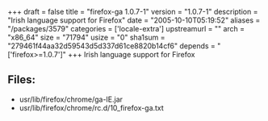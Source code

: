 +++
draft = false
title = "firefox-ga 1.0.7-1"
version = "1.0.7-1"
description = "Irish language support for Firefox"
date = "2005-10-10T05:19:52"
aliases = "/packages/3579"
categories = ['locale-extra']
upstreamurl = ""
arch = "x86_64"
size = "71794"
usize = "0"
sha1sum = "279461f44aa32d59543d5d337d61ce8820b14cf6"
depends = "['firefox>=1.0.7']"
+++
Irish language support for Firefox

## Files: 
* usr/lib/firefox/chrome/ga-IE.jar
* usr/lib/firefox/chrome/rc.d/10_firefox-ga.txt
